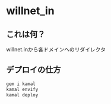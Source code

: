 # willnet_in

## これは何？

willnet.inから各ドメインへのリダイレクタ

## デプロイの仕方

```ruby
gem i kamal
kamal envify 
kamal deploy
``` 
